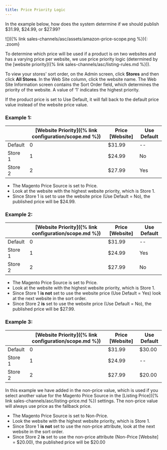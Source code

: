 ```yaml
---
title: Price Priority Logic
---
```



In the example below, how does the system determine if we should publish $31.99, $24.99, or $27.99?

![]({% link sales-channels/asc/assets/amazon-price-scope.png %}){: .zoom}

To determine which price will be used if a product is on two websites and has a varying price per website, we use price priority logic (determined by the [website priority]({% link sales-channels/asc/listing-rules.md %})).

To view your stores' sort order, on the Admin screen, click **Stores** and then click **All Stores**. In the Web Site column, click the website name. The Web Site Information screen contains the Sort Order field, which determines the priority of the website. A value of ‘1’ indicates the highest priority.

If the product price is set to Use Default, it will fall back to the default price value instead of the website price value.

### Example 1:

||[Website Priority]({% link configuration/scope.md %})|Price [Website]|Use Default|
|---|---|---|---|
|Default|0|$31.99|--|
|Store 1|1|$24.99|No|
|Store 2|2|$27.99|Yes|

- The Magento Price Source is set to Price.
- Look at the website with the highest website priority, which is Store 1.
- Since Store 1 is set to use the website price (Use Default = No), the published price will be $24.99.

### Example 2:

||[Website Priority]({% link configuration/scope.md %})|Price [Website]|Use Default|
|---|---|---|---|
|Default|0|$31.99|--|
|Store 1|1|$24.99|Yes|
|Store 2|2|$27.99|No|

- The Magento Price Source is set to Price.
- Look at the website with the highest website priority, which is Store 1.
- Since Store 1 **is not** set to use the website price (Use Default = Yes) look at the next website in the sort order.
- Since Store 2 **is** set to use the website price (Use Default = No), the published price will be $27.99.

### Example 3:

||[Website Priority]({% link configuration/scope.md %})|Price [Website]|Use Default|
|---|---|---|---|
|Default|0|$31.99|$30.00|
|Store 1|1|$24.99|--|
|Store 2|2|$27.99|$20.00|

In this example we have added in the non-price value, which is used if you select another value for the Magento Price Source in the [Listing Price]({% link sales-channels/asc/listing-price.md %}) settings. The non-price value will always use price as the fallback price.

- The Magento Price Source is set to Non-Price.
- Look the website with the highest website priority, which is Store 1.
- Since Store 1 **is not** set to use the non-price attribute, look at the next website in the sort order.
- Since Store 2 **is** set to use the non-price attribute (Non-Price [Website] = $20.00), the published price will be $20.00
